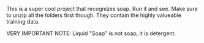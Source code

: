 This is a super cool project that recognizes soap. Run it and see. Make sure to unzip all the folders first though. They contain the highly valueable training data. 

VERY IMPORTANT NOTE: Liquid "Soap" is not soap, it is detergent.
